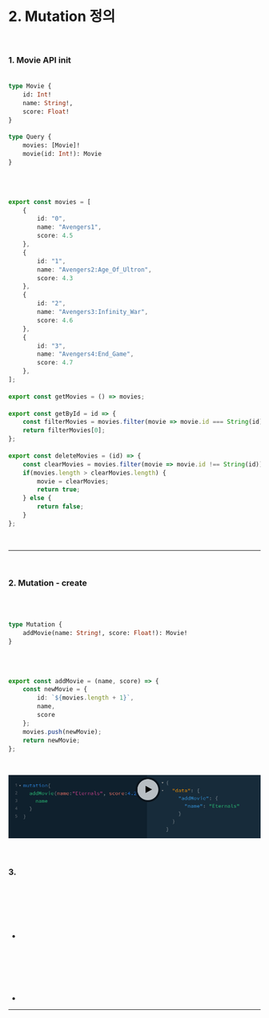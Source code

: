 # 2. Mutation 정의

<br>

### 1. Movie API init

```graphql

type Movie {
    id: Int!
    name: String!,
    score: Float!
}

type Query {
    movies: [Movie]!
    movie(id: Int!): Movie
}

```

<br>

```typescript

export const movies = [
    {
        id: "0",
        name: "Avengers1",
        score: 4.5
    },
    {
        id: "1",
        name: "Avengers2:Age_Of_Ultron",
        score: 4.3
    },
    {
        id: "2",
        name: "Avengers3:Infinity_War",
        score: 4.6
    },
    {
        id: "3",
        name: "Avengers4:End_Game",
        score: 4.7
    },
];

export const getMovies = () => movies;

export const getById = id => {
    const filterMovies = movies.filter(movie => movie.id === String(id));
    return filterMovies[0];
};

export const deleteMovies = (id) => {
    const clearMovies = movies.filter(movie => movie.id !== String(id));
    if(movies.length > clearMovies.length) {
        movie = clearMovies;
        return true;
    } else {
        return false;
    }
}; 


```

<br>

*** 

<br>

### 2. Mutation - create
<br>

```graphql

type Mutation {
    addMovie(name: String!, score: Float!): Movie!
}

```

<br>

```typescript

export const addMovie = (name, score) => {
    const newMovie = {
        id: `${movies.length + 1}`,
        name,
        score
    };
    movies.push(newMovie);
    return newMovie;
};

```

<br>

![graphql](https://github.com/daldalhada/graphql/blob/main/image/graphql4.PNG)

<br>

### 3. 

<br>

```graphql



```

<br>

  -

<br>

```graphql



```

<br>

  - 


*** 

<br>